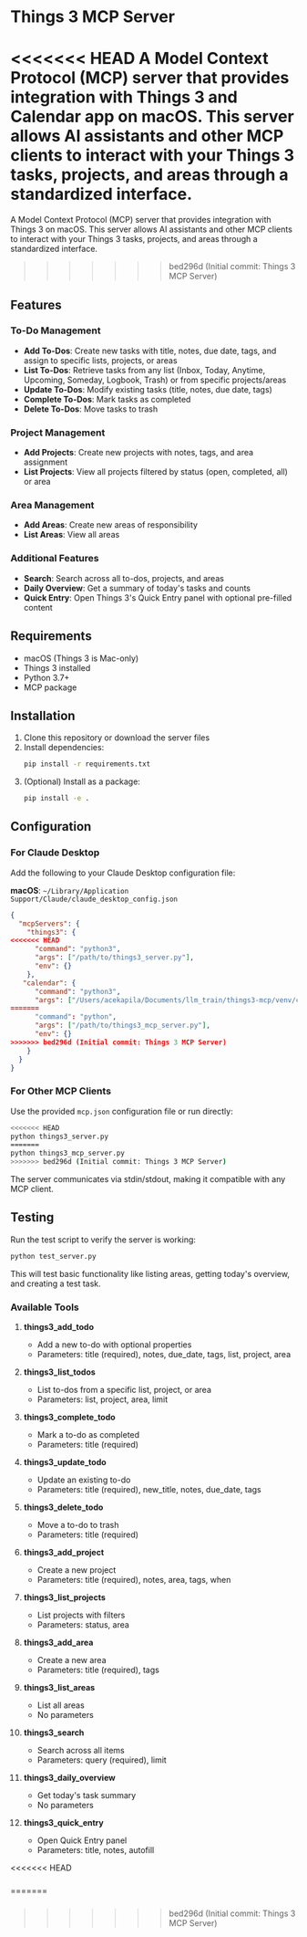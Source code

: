 # Things 3 MCP Server

<<<<<<< HEAD
A Model Context Protocol (MCP) server that provides integration with Things 3 and Calendar app on macOS. This server allows AI assistants and other MCP clients to interact with your Things 3 tasks, projects, and areas through a standardized interface.
=======
A Model Context Protocol (MCP) server that provides integration with Things 3 on macOS. This server allows AI assistants and other MCP clients to interact with your Things 3 tasks, projects, and areas through a standardized interface.
>>>>>>> bed296d (Initial commit: Things 3 MCP Server)

## Features

### To-Do Management
- **Add To-Dos**: Create new tasks with title, notes, due date, tags, and assign to specific lists, projects, or areas
- **List To-Dos**: Retrieve tasks from any list (Inbox, Today, Anytime, Upcoming, Someday, Logbook, Trash) or from specific projects/areas
- **Update To-Dos**: Modify existing tasks (title, notes, due date, tags)
- **Complete To-Dos**: Mark tasks as completed
- **Delete To-Dos**: Move tasks to trash

### Project Management
- **Add Projects**: Create new projects with notes, tags, and area assignment
- **List Projects**: View all projects filtered by status (open, completed, all) or area

### Area Management
- **Add Areas**: Create new areas of responsibility
- **List Areas**: View all areas

### Additional Features
- **Search**: Search across all to-dos, projects, and areas
- **Daily Overview**: Get a summary of today's tasks and counts
- **Quick Entry**: Open Things 3's Quick Entry panel with optional pre-filled content

## Requirements

- macOS (Things 3 is Mac-only)
- Things 3 installed
- Python 3.7+
- MCP package

## Installation

1. Clone this repository or download the server files
2. Install dependencies:
   ```bash
   pip install -r requirements.txt
   ```
3. (Optional) Install as a package:
   ```bash
   pip install -e .
   ```

## Configuration

### For Claude Desktop

Add the following to your Claude Desktop configuration file:

**macOS**: `~/Library/Application Support/Claude/claude_desktop_config.json`

```json
{
  "mcpServers": {
    "things3": {
<<<<<<< HEAD
      "command": "python3",
      "args": ["/path/to/things3_server.py"],
      "env": {}
    },
   "calendar": {
      "command": "python3", 
      "args": ["/Users/acekapila/Documents/llm_train/things3-mcp/venv/calendar_server.py"]
=======
      "command": "python",
      "args": ["/path/to/things3_mcp_server.py"],
      "env": {}
>>>>>>> bed296d (Initial commit: Things 3 MCP Server)
    }
  }
}
```

### For Other MCP Clients

Use the provided `mcp.json` configuration file or run directly:

```bash
<<<<<<< HEAD
python things3_server.py
=======
python things3_mcp_server.py
>>>>>>> bed296d (Initial commit: Things 3 MCP Server)
```

The server communicates via stdin/stdout, making it compatible with any MCP client.

## Testing

Run the test script to verify the server is working:

```bash
python test_server.py
```

This will test basic functionality like listing areas, getting today's overview, and creating a test task.

### Available Tools

1. **things3_add_todo**
   - Add a new to-do with optional properties
   - Parameters: title (required), notes, due_date, tags, list, project, area

2. **things3_list_todos**
   - List to-dos from a specific list, project, or area
   - Parameters: list, project, area, limit

3. **things3_complete_todo**
   - Mark a to-do as completed
   - Parameters: title (required)

4. **things3_update_todo**
   - Update an existing to-do
   - Parameters: title (required), new_title, notes, due_date, tags

5. **things3_delete_todo**
   - Move a to-do to trash
   - Parameters: title (required)

6. **things3_add_project**
   - Create a new project
   - Parameters: title (required), notes, area, tags, when

7. **things3_list_projects**
   - List projects with filters
   - Parameters: status, area

8. **things3_add_area**
   - Create a new area
   - Parameters: title (required), tags

9. **things3_list_areas**
   - List all areas
   - No parameters

10. **things3_search**
    - Search across all items
    - Parameters: query (required), limit

11. **things3_daily_overview**
    - Get today's task summary
    - No parameters

12. **things3_quick_entry**
    - Open Quick Entry panel
    - Parameters: title, notes, autofill

<<<<<<< HEAD
###
=======
###
>>>>>>> bed296d (Initial commit: Things 3 MCP Server)
